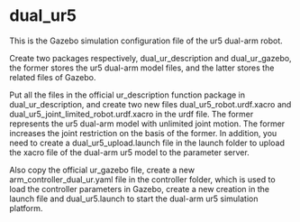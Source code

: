 # dual_ur5


  This is the Gazebo simulation configuration file of the ur5 dual-arm robot.
  
  Create two packages respectively, dual_ur_description and dual_ur_gazebo, the former stores the ur5 dual-arm model files, and the latter stores the related files of Gazebo.

  Put all the files in the official ur_description function package in dual_ur_description, and create two new files dual_ur5_robot.urdf.xacro and dual_ur5_joint_limited_robot.urdf.xacro in the urdf file. The former represents the ur5 dual-arm model with unlimited joint motion. The former increases the joint restriction on the basis of the former. In addition, you need to   create a dual_ur5_upload.launch file in the launch folder to upload the xacro file of the dual-arm ur5 model to the parameter server.

  Also copy the official ur_gazebo file, create a new arm_controller_dual_ur.yaml file in the controller folder, which is used to load the controller parameters in Gazebo, create a new creation in the launch file and dual_ur5.launch to start the dual-arm ur5 simulation platform. 

